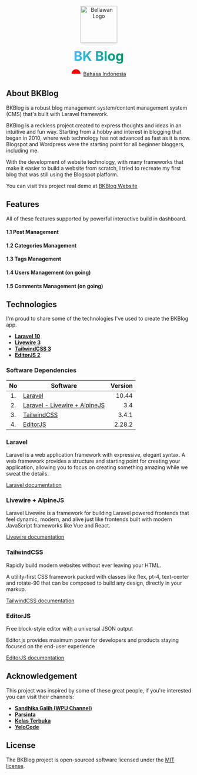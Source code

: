 <p align="center"><a href="https://blog.bellawan.my.id" target="_blank"><img src="https://bellawan.my.id/img/favicon.png" width="100" alt="Bellawan Logo" style="box-shadow: 0 4px 6px -1px rgb(0 0 0 / 0.1), 0 2px 4px -2px rgb(0 0 0 / 0.1);" /></a></p>
<p align="center"><a href="https://blog.bellawan.my.id" style="text-decoration: none;"><span style=" background-clip:text; -webkit-background-clip: text;color:transparent; background-image:linear-gradient(to right,#38bdf8,#059669); font-size: 36px; font-weight: 700;">BK Blog</span></a></p>
<p style="width:100%; display: flex; gap: 8px; align-items: center; justify-content: center;">
<svg xmlns="http://www.w3.org/2000/svg" height="24" viewBox="0 0 512 512">
    <mask id="a">
        <circle cx="256" cy="256" r="256" fill="#fff" />
    </mask>
    <g mask="url(#a)">
        <path fill="#ffffff" d="m0 256 249.6-41.3L512 256v256H0z" />
        <path fill="#ff0000" d="M0 0h512v256H0z" />
    </g>
</svg>
<a href="https://github.com/belankus/BKBlog/blob/main/README_ID.md">Bahasa Indonesia</a>
</p>

## About BKBlog

BKBlog is a robust blog management system/content management system (CMS) that's built with Laravel framework.

BKBlog is a reckless project created to express thoughts and ideas in an intuitive and fun way. Starting from a hobby and interest in blogging that began in 2010, where web technology has not advanced as fast as it is now. Blogspot and Wordpress were the starting point for all beginner bloggers, including me.

With the development of website technology, with many frameworks that make it easier to build a website from scratch, I tried to recreate my first blog that was still using the Blogspot platform.

You can visit this project real demo at [BKBlog Website](https://blog.bellawan.my.id)

## Features

All of these features supported by powerful interactive build in dashboard.

#### 1.1 Post Management

#### 1.2 Categories Management

#### 1.3 Tags Management

#### 1.4 Users Management (on going)

#### 1.5 Comments Management (on going)

## Technologies

I'm proud to share some of the technologies I've used to create the BKBlog app.

-   **[Laravel 10](#laravel)**
-   **[Livewire 3](#livewire)**
-   **[TailwindCSS 3](#tailwind)**
-   **[EditorJS 2](#editorjs)**

### Software Dependencies

| No  | Software                                   | Version |
| :-: | ------------------------------------------ | ------: |
| 1.  | [Laravel](#laravel)                        |   10.44 |
| 2.  | [Laravel - Livewire + AlpineJS](#livewire) |     3.4 |
| 3.  | [TailwindCSS](#tailwind)                   |   3.4.1 |
| 4.  | [EditorJS](#editorjs)                      |  2.28.2 |

### Laravel<a name="laravel"></a>

Laravel is a web application framework with expressive, elegant syntax. A web framework provides a structure and starting point for creating your application, allowing you to focus on creating something amazing while we sweat the details.

[Laravel documentation](https://laravel.com/docs/10.x/installation)

### Livewire + AlpineJS<a name="livewire"></a>

Laravel Livewire is a framework for building Laravel powered frontends that feel dynamic, modern, and alive just like frontends built with modern JavaScript frameworks like Vue and React.

[Livewire documentation](https://livewire.laravel.com/docs/quickstart)

### TailwindCSS<a name="tailwind"></a>

Rapidly build modern websites without ever leaving your HTML.

A utility-first CSS framework packed with classes like flex, pt-4, text-center and rotate-90 that can be composed to build any design, directly in your markup.

[TailwindCSS documentation](https://tailwindcss.com/docs/installation)

### EditorJS<a name="editorjs"></a>

Free block-style editor with a universal JSON output

Editor.js provides maximum power for developers and products staying focused on the end-user experience

[EditorJS documentation](https://editorjs.io/getting-started/)

## Acknowledgement

This project was inspired by some of these great people, if you're interested you can visit their channels:

-   **[Sandhika Galih (WPU Channel)](https://www.youtube.com/@sandhikagalihWPU)**
-   **[Parsinta](https://www.youtube.com/@parsinta)**
-   **[Kelas Terbuka](https://www.youtube.com/@KelasTerbuka)**
-   **[YeloCode](https://www.youtube.com/@yelocode)**

## License

The BKBlog project is open-sourced software licensed under the [MIT license](LICENSE).
